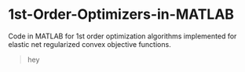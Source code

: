 # 1st-Order-Optimizers-in-MATLAB
Code in MATLAB for 1st order optimization algorithms implemented for elastic net regularized convex objective functions.

> hey
